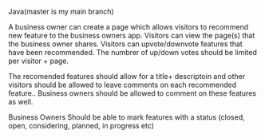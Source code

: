 Java(master is my main branch)

A business owner can create a page which allows visitors to recommend
new feature to the business owners app.
Visitors can view the page(s) that the business owner shares.
Visitors can upvote/downvote features that have been recommended. 
The numbrer of up/down votes should be limited per visitor + page.

The recomended features should allow for a title+ descriptoin and other visitors should be allowed 
to leave comments on each recommended feature.. Business owners should be allowed to comment on these features as well.

Business Owners Should be able to mark features with a status (closed, open, considering, planned, in progress etc)
